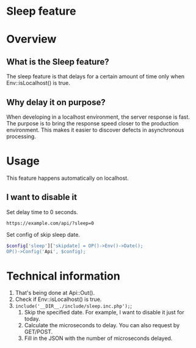 Sleep feature
===

# Overview

## What is the Sleep feature?

  The sleep feature is that delays for a certain amount of time only when Env::isLocalhost() is true.

## Why delay it on purpose?

  When developing in a localhost environment, the server response is fast.
  The purpose is to bring the response speed closer to the production environment.
  This makes it easier to discover defects in asynchronous processing.

# Usage

  This feature happens automatically on localhost.

## I want to disable it

  Set delay time to 0 seconds.

```
https://example.com/api/?sleep=0
```

  Set config of skip sleep date.

```php
$config['sleep']['skipdate] = OP()->Env()->Date();
OP()->Config('Api', $config);
```

# Technical information

1. That's being done at Api::Out().
1. Check if Env::isLocalhost() is true.
1. `include('__DIR__./include/sleep.inc.php');`;
	1. Skip the specified date. For example, I want to disable it just for today.
	1. Calculate the microseconds to delay. You can also request by GET/POST.
	1. Fill in the JSON with the number of microseconds delayed.
